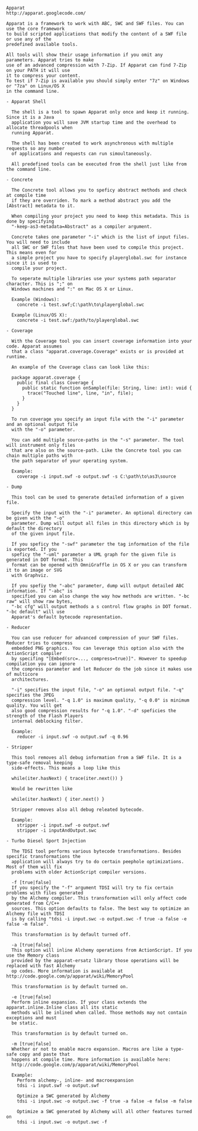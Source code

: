     
	Apparat
	http://apparat.googlecode.com/
	
	Apparat is a framework to work with ABC, SWC and SWF files. You can use the core framework
    to build scripted applications that modify the content of a SWF file or use any of the
	predefined available tools.
	
	All tools will show their usage information if you omit any parameters. Apparat tries to make
	use of an advanced compression with 7-Zip. If Apparat can find 7-Zip on your PATH it will use
	it to compress your content.
	To test if 7-Zip is available you should simply enter "7z" on Windows or "7za" on Linux/OS X
	in the command line.
	
	- Apparat Shell
	
	  The shell is a tool to spawn Apparat only once and keep it running. Since it is a Java 
	  application you will save JVM startup time and the overhead to allocate threadpools when
	  running Apparat. 
	  
	  The shell has been created to work asynchronous with multiple requests so any number
	  of applications and requests can run simoultaneously.
	  
	  All predefined tools can be executed from the shell just like from the command line.
	  
	- Concrete
	  
	  The Concrete tool allows you to speficy abstract methods and check at compile time
	  if they are overriden. To mark a method abstract you add the [Abstract] metadata to it.
	  
	  When compiling your project you need to keep this metadata. This is done by specifying
	  "-keep-as3-metadata=Abstract" as a compiler argument.

      Concrete takes one parameter "-i" which is the list of input files. You will need to include
	  all SWC or SWF files that have been used to compile this project. This means even for
	  a simple project you have to specify playerglobal.swc for instance since it is used to
	  compile your project.
	  
	  To seperate multiple libraries use your systems path separator character. This is ";" on 
	  Windows machines and ":" on Mac OS X or Linux.
	  
	  Example (Windows):
	    concrete -i test.swf;C:\path\to\playerglobal.swc
		
	  Example (Linux/OS X):
		concrete -i test.swf:/path/to/playerglobal.swc
	
	- Coverage
	
	  With the Coverage tool you can insert coverage information into your code. Apparat assumes
	  that a class "apparat.coverage.Coverage" exists or is provided at runtime.
	  
	  An example of the Coverage class can look like this:
	  
	  package apparat.coverage {
	    public final class Coverage {
		  public static function onSample(file: String, line: int): void {
		    trace("Touched line", line, "in", file);
		  }
		}
	  }
	  
	  To run coverage you specify an input file with the "-i" parameter and an optional output file
	  with the "-o" parameter.
	  
	  You can add multiple source-paths in the "-s" parameter. The tool will instrument only files
	  that are also on the source-path. Like the Concrete tool you can chain multiple paths with 
	  the path separator of your operating system.
	  
	  Example:
	    coverage -i input.swf -o output.swf -s C:\path\to\as3\source
	
	- Dump
	
	  This tool can be used to generate detailed information of a given file.
	  
	  Specify the input with the "-i" parameter. An optional directory can be given with the "-o"
	  parameter. Dump will output all files in this directory which is by default the directory
	  of the given input file.
	  
	  If you speficy the "-swf" parameter the tag information of the file is exported. If you
	  speficy the "-uml" parameter a UML graph for the given file is generated in DOT format. This
	  format can be opened with OmniGraffle in OS X or you can transform it to an image or SVG
	  with Graphviz.
	  
	  If you spefiy the "-abc" parameter, dump will output detailed ABC information. If "-abc" is 
	  specified you can also change the way how methods are written. "-bc raw" will show raw bytes,
	  "-bc cfg" will output methods a s control flow graphs in DOT format. "-bc default" will use
	  Apparat's default bytecode representation.
	  
	- Reducer
	
	  You can use reducer for advanced compression of your SWF files. Reducer tries to compress
	  embedded PNG graphics. You can leverage this option also with the ActionScript compiler
	  by specifing "[Embed(src=..., compress=true)]". However to speedup compilation you can ignore
	  the compress parameter and let Reducer do the job since it makes use of multicore 
	  architectures.
	  
	  "-i" specifies the input file, "-o" an optional output file. "-q" specifies the JPEG 
	  compression level. "-q 1.0" is maximum quality, "-q 0.0" is minimum quality. You will get
      also good compression results for "-q 1.0". "-d" speficies the strength of the Flash Players
      internal deblocking filter.

      Example:
        reducer -i input.swf -o output.swf -q 0.96	  
	
	- Stripper
	
	  This tool removes all debug information from a SWF file. It is a type-safe removal keeping
	  side-effects. This means a loop like this
	  
	  while(iter.hasNext) { trace(iter.next()) }
	  
	  Would be rewritten like
	  
	  while(iter.hasNext) { iter.next() }
	  
	  Stripper removes also all debug releated bytecode.
	  
	  Example:
	    stripper -i input.swf -o output.swf
		stripper -i inputAndOutput.swc
		
	- Turbo Diesel Sport Injection
	
	  The TDSI tool performs various bytecode transformations. Besides specific transformations the
	  application will always try to do certain peephole optimizations. Most of them will fix
	  problems with older ActionScript compiler versions.
	  
	  -f [true|false]
	  If you specify the "-f" argument TDSI will try to fix certain problems with files generated
	  by the Alchemy compiler. This transformation will only affect code generated from C/C++ 
	  sources. This option defaults to false. The best way to optimize an Alchemy file with TDSI
	  is by calling "tdsi -i input.swc -o output.swc -f true -a false -e false -m false".
	  
	  This transformation is by default turned off.
	  
	  -a [true|false]
	  This option will inline Alchemy operations from ActionScript. If you use the Memory class 
	  provided by the apparat-ersatz library those operations will be replaced with fast Alchemy
	  op codes. More information is available at http://code.google.com/p/apparat/wiki/MemoryPool
	  
	  This transformation is by default turned on.

      -e [true|false]
	  Perform inline expansion. If your class extends the apparat.inline.Inline class all its static
	  methods will be inlined when called. Those methods may not contain exceptions and must
	  be static.
	  
	  This transformation is by default turned on.
	  
	  -m [true|false]
	  Whether or not to enable macro expansion. Macros are like a type-safe copy and paste that 
	  happens at compile time. More information is available here:
	  http://code.google.com/p/apparat/wiki/MemoryPool
	  
	  Example:
	    Perform alchemy-, inline- and macroexpansion
	    tdsi -i input.swf -o output.swf
		
		Optimize a SWC generated by Alchemy
		tdsi -i input.swc -o output.swc -f true -a false -e false -m false
		
		Optimize a SWC generated by Alchemy will all other features turned on
		tdsi -i input.swc -o output.swc -f